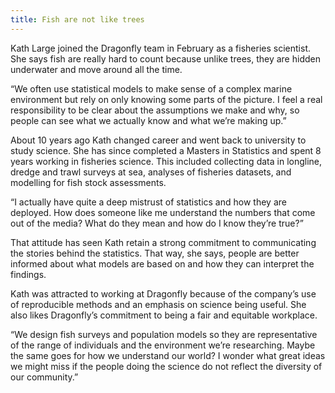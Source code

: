 ```yaml
---
title: Fish are not like trees
---
```

Kath Large joined the Dragonfly team in February as a fisheries scientist. She says fish are really hard to count because unlike trees, they are hidden underwater and move around all the time.

<!--more-->

“We often use statistical models to make sense of a complex marine environment but rely on only knowing some parts of the picture. I feel a real responsibility to be clear about the assumptions we make and why, so people can see what we actually know and what we’re making up.”

About 10 years ago Kath changed career and went back to university to study science. She has since completed a Masters in Statistics and spent 8 years working in fisheries science. This included collecting data in longline, dredge and trawl surveys at sea, analyses of fisheries datasets, and modelling for fish stock assessments.

“I actually have quite a deep mistrust of statistics and how they are deployed. How does someone like me understand the numbers that come out of the media? What do they mean and how do I know they’re true?”

That attitude has seen Kath retain a strong commitment to communicating the stories behind the statistics. That way, she says, people are better informed about what models are based on and how they can interpret the findings.

Kath was attracted to working at Dragonfly because of the company’s use of reproducible methods and an emphasis on science being useful. She also likes Dragonfly’s commitment to being a fair and equitable workplace.

“We design fish surveys and population models so they are representative of the range of individuals and the environment we’re researching. Maybe the same goes for how we understand our world? I wonder what great ideas we might miss if the people doing the science do not reflect the diversity of our community.”
